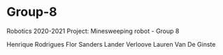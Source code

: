 # Group-8
Robotics 2020-2021 Project: Minesweeping robot - Group 8

Henrique Rodrigues
Flor Sanders
Lander Verloove
Lauren Van De Ginste

